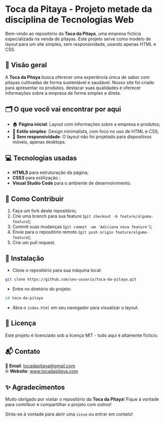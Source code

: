 # Toca da Pitaya - Projeto metade da disciplina de Tecnologias Web

Bem-vindo ao repositório da **Toca da Pitaya**, uma empresa fictícia especializada na venda de pitayas. Este projeto serve como modelo de layout para um site simples, sem responsividade, usando apenas HTML e CSS.

## 📌 Visão geral

A **Toca da Pitaya** busca oferecer uma experiência única de sabor com pitayas cultivadas de forma sustentável e saudável. Nosso site foi criado para apresentar os produtos, destacar suas qualidades e oferecer informações sobre a empresa de forma simples e direta.

## 🗂️ O que você vai encontrar por aqui

- 🏠 **Página inicial**: Layout com informações sobre a empresa e produtos;  
- 🎨 **Estilo simples**: Design minimalista, com foco no uso de HTML e CSS;  
- 📱 **Sem responsividade**: O layout não foi projetado para dispositivos móveis, apenas desktops.

## 💻 Tecnologias usadas

- **HTML5** para estruturação da página;
- **CSS3** para estilização ;
- **Visual Studio Code** para o ambiente de desenvolvimento.

## 🤝 Como Contribuir

1. Faça um fork deste repositório;
2. Crie uma branch para sua feature (`git checkout -b feature/alguma-feature`);  
3. Commit suas mudanças (`git commit -am 'Adiciona nova feature'`);
4. Envie para o repositório remoto (`git push origin feature/alguma-feature`);  
5. Crie um pull request.

## 🔗 Instalação

- Clone o repositório para sua máquina local:

```bash
git clone https://github.com/seu-usuario/toca-da-pitaya.git
```
- Entre no diretório do projeto:

```bash
cd toca-da-pitaya
```

- Abra o `index.html` em seu navegador para visualizar o layout.

## 📜 Licença

Este projeto é licenciado sob a licença MIT - tudo aqui é altamente fictício.

## 📬 Contato

📩 **Email**: tocadapitaya@gmail.com </br>
🌐 **Website**: www.tocadapitaya.com

## ✨ Agradecimentos

Muito obrigado por visitar o repositório da **Toca da Pitaya**! Fique à vontade para contribuir e compartilhar o projeto com outros!

Sinta-se à vontade para abrir uma ``issue`` ou entrar em contato!
